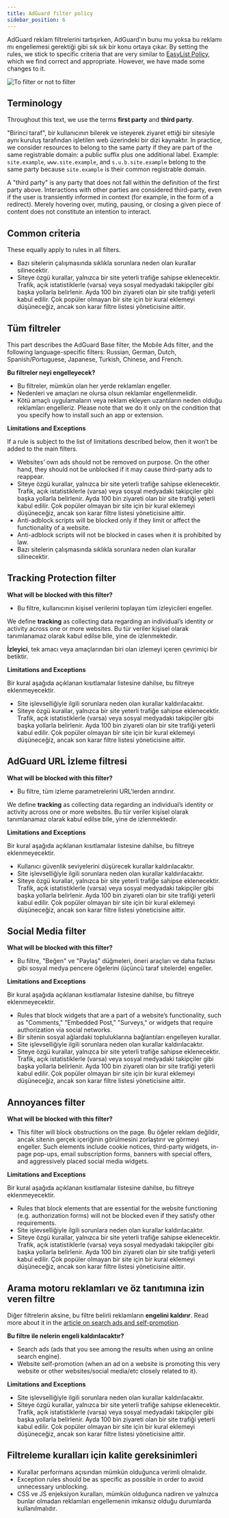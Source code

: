 ```yaml
---
title: AdGuard filter policy
sidebar_position: 6
---
```


AdGuard reklam filtrelerini tartışırken, AdGuard'ın bunu mu yoksa bu reklamı mı engellemesi gerektiği gibi sık sık bir konu ortaya çıkar. By setting the rules, we stick to specific criteria that are very similar to [EasyList Policy](https://easylist.to/pages/policy.html), which we find correct and appropriate. However, we have made some changes to it.

![To filter or not to filter](https://cdn.adtidy.org/public/Adguard/Common/page_filtering.png)

## Terminology

Throughout this text, we use the terms **first party** and **third party**.

"Birinci taraf", bir kullanıcının bilerek ve isteyerek ziyaret ettiği bir sitesiyle aynı kuruluş tarafından işletilen web üzerindeki bir dizi kaynaktır. In practice, we consider resources to belong to the same party if they are part of the same registrable domain: a public suffix plus one additional label. Example: `site.example`, `www.site.example`, and `s.u.b.site.example` belong to the same party because `site.example` is their common registrable domain.

A "third party" is any party that does not fall within the definition of the first party above. Interactions with other parties are considered third-party, even if the user is transiently informed in context (for example, in the form of a redirect). Merely hovering over, muting, pausing, or closing a given piece of content does not constitute an intention to interact.

## Common criteria

These equally apply to rules in all filters.

- Bazı sitelerin çalışmasında sıklıkla sorunlara neden olan kurallar silinecektir.
- Siteye özgü kurallar, yalnızca bir site yeterli trafiğe sahipse eklenecektir. Trafik, açık istatistiklerle (varsa) veya sosyal medyadaki takipçiler gibi başka yollarla belirlenir. Ayda 100 bin ziyareti olan bir site trafiği yeterli kabul edilir. Çok popüler olmayan bir site için bir kural eklemeyi düşüneceğiz, ancak son karar filtre listesi yöneticisine aittir.

## Tüm filtreler

This part describes the AdGuard Base filter, the Mobile Ads filter, and the following language-specific filters: Russian, German, Dutch, Spanish/Portuguese, Japanese, Turkish, Chinese, and French.

**Bu filtreler neyi engelleyecek?**

- Bu filtreler, mümkün olan her yerde reklamları engeller.
- Nedenleri ve amaçları ne olursa olsun reklamlar engellenmelidir.
- Kötü amaçlı uygulamaların veya reklam ekleyen uzantıların neden olduğu reklamları engelleriz. Please note that we do it only on the condition that you specify how to install such an app or extension.

**Limitations and Exceptions**

If a rule is subject to the list of limitations described below, then it won’t be added to the main filters.

- Websites’ own ads should not be removed on purpose. On the other hand, they should not be unblocked if it may cause third-party ads to reappear.
- Siteye özgü kurallar, yalnızca bir site yeterli trafiğe sahipse eklenecektir. Trafik, açık istatistiklerle (varsa) veya sosyal medyadaki takipçiler gibi başka yollarla belirlenir. Ayda 100 bin ziyareti olan bir site trafiği yeterli kabul edilir. Çok popüler olmayan bir site için bir kural eklemeyi düşüneceğiz, ancak son karar filtre listesi yöneticisine aittir.
- Anti-adblock scripts will be blocked only if they limit or affect the functionality of a website.
- Anti-adblock scripts will not be blocked in cases when it is prohibited by law.
- Bazı sitelerin çalışmasında sıklıkla sorunlara neden olan kurallar silinecektir.

## Tracking Protection filter

**What will be blocked with this filter?**

- Bu filtre, kullanıcının kişisel verilerini toplayan tüm izleyicileri engeller.

We define **tracking** as collecting data regarding an individual’s identity or activity across one or more websites. Bu tür veriler kişisel olarak tanımlanamaz olarak kabul edilse bile, yine de izlenmektedir.

**İzleyici**, tek amacı veya amaçlarından biri olan izlemeyi içeren çevrimiçi bir betiktir.

**Limitations and Exceptions**

Bir kural aşağıda açıklanan kısıtlamalar listesine dahilse, bu filtreye eklenmeyecektir.

- Site işlevselliğiyle ilgili sorunlara neden olan kurallar kaldırılacaktır.
- Siteye özgü kurallar, yalnızca bir site yeterli trafiğe sahipse eklenecektir. Trafik, açık istatistiklerle (varsa) veya sosyal medyadaki takipçiler gibi başka yollarla belirlenir. Ayda 100 bin ziyareti olan bir site trafiği yeterli kabul edilir. Çok popüler olmayan bir site için bir kural eklemeyi düşüneceğiz, ancak son karar filtre listesi yöneticisine aittir.

## AdGuard URL İzleme filtresi

**What will be blocked with this filter?**

- Bu filtre, tüm izleme parametrelerini URL'lerden arındırır.

We define **tracking** as collecting data regarding an individual’s identity or activity across one or more websites. Bu tür veriler kişisel olarak tanımlanamaz olarak kabul edilse bile, yine de izlenmektedir.

**Limitations and Exceptions**

Bir kural aşağıda açıklanan kısıtlamalar listesine dahilse, bu filtreye eklenmeyecektir.

- Kullanıcı güvenlik seviyelerini düşürecek kurallar kaldırılacaktır.
- Site işlevselliğiyle ilgili sorunlara neden olan kurallar kaldırılacaktır.
- Siteye özgü kurallar, yalnızca bir site yeterli trafiğe sahipse eklenecektir. Trafik, açık istatistiklerle (varsa) veya sosyal medyadaki takipçiler gibi başka yollarla belirlenir. Ayda 100 bin ziyareti olan bir site trafiği yeterli kabul edilir. Çok popüler olmayan bir site için bir kural eklemeyi düşüneceğiz, ancak son karar filtre listesi yöneticisine aittir.

## Social Media filter

**What will be blocked with this filter?**

- Bu filtre, "Beğen" ve "Paylaş" düğmeleri, öneri araçları ve daha fazlası gibi sosyal medya pencere öğelerini (üçüncü taraf sitelerde) engeller.

**Limitations and Exceptions**

Bir kural aşağıda açıklanan kısıtlamalar listesine dahilse, bu filtreye eklenmeyecektir.

- Rules that block widgets that are a part of a website’s functionality, such as "Comments," "Embedded Post," "Surveys," or widgets that require authorization via social networks.
- Bir sitenin sosyal ağlardaki topluluklarına bağlantıları engelleyen kurallar.
- Site işlevselliğiyle ilgili sorunlara neden olan kurallar kaldırılacaktır.
- Siteye özgü kurallar, yalnızca bir site yeterli trafiğe sahipse eklenecektir. Trafik, açık istatistiklerle (varsa) veya sosyal medyadaki takipçiler gibi başka yollarla belirlenir. Ayda 100 bin ziyareti olan bir site trafiği yeterli kabul edilir. Çok popüler olmayan bir site için bir kural eklemeyi düşüneceğiz, ancak son karar filtre listesi yöneticisine aittir.

## Annoyances filter

**What will be blocked with this filter?**

- This filter will block obstructions on the page. Bu öğeler reklam değildir, ancak sitenin gerçek içeriğinin görülmesini zorlaştırır ve görmeyi engeller. Such elements include cookie notices, third-party widgets, in-page pop-ups, email subscription forms, banners with special offers, and aggressively placed social media widgets.

**Limitations and Exceptions**

Bir kural aşağıda açıklanan kısıtlamalar listesine dahilse, bu filtreye eklenmeyecektir.

- Rules that block elements that are essential for the website functioning (e.g. authorization forms) will not be blocked even if they satisfy other requirements.
- Site işlevselliğiyle ilgili sorunlara neden olan kurallar kaldırılacaktır.
- Siteye özgü kurallar, yalnızca bir site yeterli trafiğe sahipse eklenecektir. Trafik, açık istatistiklerle (varsa) veya sosyal medyadaki takipçiler gibi başka yollarla belirlenir. Ayda 100 bin ziyareti olan bir site trafiği yeterli kabul edilir. Çok popüler olmayan bir site için bir kural eklemeyi düşüneceğiz, ancak son karar filtre listesi yöneticisine aittir.

## Arama motoru reklamları ve öz tanıtımına izin veren filtre

Diğer filtrelerin aksine, bu filtre belirli reklamların **engelini kaldırır**. Read more about it in the [article on search ads and self-promotion](../search-ads).

**Bu filtre ile nelerin engeli kaldırılacaktır?**

- Search ads (ads that you see among the results when using an online search engine).
- Website self-promotion (when an ad on a website is promoting this very website or other websites/social media/etc closely related to it).

**Limitations and Exceptions**

- Site işlevselliğiyle ilgili sorunlara neden olan kurallar kaldırılacaktır.
- Siteye özgü kurallar, yalnızca bir site yeterli trafiğe sahipse eklenecektir. Trafik, açık istatistiklerle (varsa) veya sosyal medyadaki takipçiler gibi başka yollarla belirlenir. Ayda 100 bin ziyareti olan bir site trafiği yeterli kabul edilir. Çok popüler olmayan bir site için bir kural eklemeyi düşüneceğiz, ancak son karar filtre listesi yöneticisine aittir.

## Filtreleme kuralları için kalite gereksinimleri

- Kurallar performans açısından mümkün olduğunca verimli olmalıdır.
- Exception rules should be as specific as possible in order to avoid unnecessary unblocking.
- CSS ve JS enjeksiyon kuralları, mümkün olduğunca nadiren ve yalnızca bunlar olmadan reklamları engellemenin imkansız olduğu durumlarda kullanılmalıdır.
